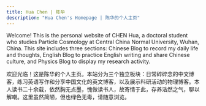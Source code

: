 ```yaml
---
title: Hua Chen | 陈华
description: "Hua Chen's Homepage | 陈华的个人主页"
---
```


Welcome! This is the personal website of CHEN Hua, a doctoral student who studies Particle Cosmology at Central China Normal University, Wuhan, China. This site includes three sections: Chinese Blog to record my daily life and thoughts, English Blog to practice English writing and share Chinese culture, and Physics Blog to display my research activity.

欢迎光临！这是陈华的个人主页。本站分为三个独立板块：日常碎碎念的中文博客，练习英语写作和分享中国文化的英文博客，以及展示科研活动的物理博客。本人读书二十余载，依然胸无点墨，愧做读书人，故寄情于此，存养浩然之气，聊以解嘲。这里虽然简陋，但也绿色无毒，请随意浏览。